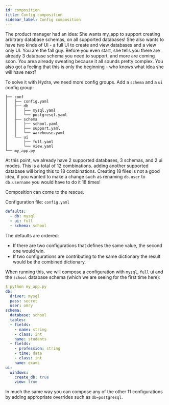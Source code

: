 ```yaml
---
id: composition
title: Config composition
sidebar_label: Config composition
---
```


The product manager had an idea:
She wants my_app to support creating arbitrary database schemas, on all supported databases!
She also wants to have two kinds of UI - a full UI to create and view databases and a view only UI.
You are the fall guy. Before you even start, she tells you there are already 3 database schema you need to support, and more are coming soon.
You area already sweating because it all sounds pretty complex.
You also got a feeling that this is only the beginning - who knows what idea she will have next?

To solve it with Hydra, we need more config groups.
Add a `schema` and a `ui` config group:
```text
├── conf
│   ├── config.yaml
│   ├── db
│   │   ├── mysql.yaml
│   │   └── postgresql.yaml
│   ├── schema
│   │   ├── school.yaml
│   │   ├── support.yaml
│   │   └── warehouse.yaml
│   └── ui
│       ├── full.yaml
│       └── view.yaml
└── my_app.py
```

At this point, we already have 2 supported databases, 3 schemas, and 2 ui modes.
This is a total of 12 combinations. adding another supported database will bring this to 18 combinations.
Creating 18 files is not a good idea, if you wanted to make a change such as renaming `db.user` to `db.username` you would have to do it 18 times!

Composition can come to the rescue.

Configuration file: `config.yaml`
```yaml
defaults:
  - db: mysql
  - ui: full
  - schema: school
```
The defaults are ordered:
 * If there are two configurations that defines the same value, the second one would win. 
 * If two configurations are contributing to the same dictionary the result would be the combined dictionary.

When running this, we will compose a configuration with `mysql`, `full` ui and the `school` database schema (which we are seeing for the first time here):
```yaml
$ python my_app.py
db:
  driver: mysql
  pass: secret
  user: omry
schema:
  database: school
  tables:
  - fields:
    - name: string
    - class: int
    name: students
  - fields:
    - profession: string
    - time: data
    - class: int
    name: exams
ui:
  windows:
    create_db: true
    view: true
```

In much the same way you can compose any of the other 11 configurations by adding appropriate overrides such as `db=postgresql`.